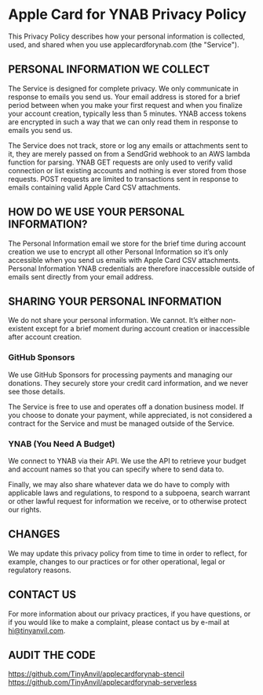 # Apple Card for YNAB Privacy Policy
This Privacy Policy describes how your personal information is collected, used, and shared when you use applecardforynab.com (the "Service").

## PERSONAL INFORMATION WE COLLECT
The Service is designed for complete privacy. We only communicate in response to emails you send us. Your email address is stored for a brief period between when you make your first request and when you finalize your account creation, typically less than 5 minutes. YNAB access tokens are encrypted in such a way that we can only read them in response to emails you send us.

The Service does not track, store or log any emails or attachments sent to it, they are merely passed on from a SendGrid webhook to an AWS lambda function for parsing. YNAB GET requests are only used to verify valid connection or list existing accounts and nothing is ever stored from those requests. POST requests are limited to transactions sent in response to emails containing valid Apple Card CSV attachments.

## HOW DO WE USE YOUR PERSONAL INFORMATION?
The Personal Information email we store for the brief time during account creation we use to encrypt all other Personal Information so it’s only accessible when you send us emails with Apple Card CSV attachments. Personal Information YNAB credentials are therefore inaccessible outside of emails sent directly from your email address.

## SHARING YOUR PERSONAL INFORMATION
We do not share your personal information. We cannot. It’s either non-existent except for a brief moment during account creation or inaccessible after account creation.

### GitHub Sponsors
We use GitHub Sponsors for processing payments and managing our donations. They securely store your credit card information, and we never see those details.

The Service is free to use and operates off a donation business model. If you choose to donate your payment, while appreciated, is not considered a contract for the Service and must be managed outside of the Service.

### YNAB (You Need A Budget)
We connect to YNAB via their API. We use the API to retrieve your budget and account names so that you can specify where to send data to.

Finally, we may also share whatever data we do have to comply with applicable laws and regulations, to respond to a subpoena, search warrant or other lawful request for information we receive, or to otherwise protect our rights.

## CHANGES
We may update this privacy policy from time to time in order to reflect, for example, changes to our practices or for other operational, legal or regulatory reasons.

## CONTACT US
For more information about our privacy practices, if you have questions, or if you would like to make a complaint, please contact us by e-mail at hi@tinyanvil.com.

## AUDIT THE CODE
https://github.com/TinyAnvil/applecardforynab-stencil
https://github.com/TinyAnvil/applecardforynab-serverless